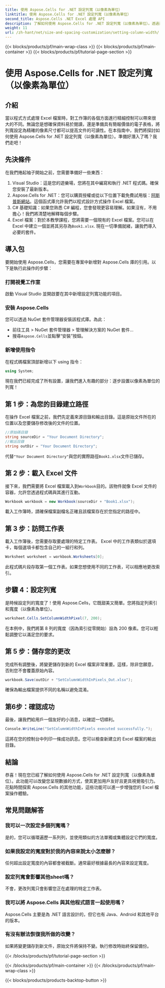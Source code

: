 ```yaml
---
title: 使用 Aspose.Cells for .NET 設定列寬（以像素為單位）
linktitle: 使用 Aspose.Cells for .NET 設定列寬（以像素為單位）
second_title: Aspose.Cells .NET Excel 處理 API
description: 了解如何使用 Aspose.Cells for .NET 設定列寬（以像素為單位）。透過這個簡單的逐步指南增強您的 Excel 檔案。
weight: 11
url: /zh-hant/net/size-and-spacing-customization/setting-column-width/
---
```


{{< blocks/products/pf/main-wrap-class >}}
{{< blocks/products/pf/main-container >}}
{{< blocks/products/pf/tutorial-page-section >}}

# 使用 Aspose.Cells for .NET 設定列寬（以像素為單位）

## 介紹
當以程式方式處理 Excel 檔案時，對工作簿的各個方面進行精細控制可以帶來很大的不同。無論您是想確保資料易於閱讀，還是準備具有簡報價值的電子表格，將列寬設定為精確的像素尺寸都可以提高文件的可讀性。在本指南中，我們將探討如何使用 Aspose.Cells for .NET 設定列寬（以像素為單位）。準備好潛入了嗎？我們走吧！
## 先決條件
在我們捲起袖子開始之前，您需要準備好一些東西：
1. Visual Studio：這是您的遊樂場，您將在其中編寫和執行 .NET 程式碼。確保您安裝了最新版本。
2.  Aspose.Cells for .NET：您可以購買授權或從以下位置下載免費試用版：[阿斯普斯網站](https://releases.aspose.com/cells/net/)。這個函式庫允許我們以程式設計方式操作 Excel 檔案。
3. C# 基礎知識：如果您熟悉 C# 編程，您會發現更容易理解。如果沒有，不用擔心！我們將清楚地解釋每個步驟。
4.  Excel 檔案：對於本教學課程，您將需要一個現有的 Excel 檔案。您可以在 Excel 中建立一個並將其另存為`Book1.xlsx`.
現在一切準備就緒，讓我們導入必要的套件。
## 導入包
要開始使用 Aspose.Cells，您需要在專案中新增對 Aspose.Cells 庫的引用。以下是執行此操作的步驟：
### 打開視覺工作室
啟動 Visual Studio 並開啟要在其中新增設定列寬功能的項目。
### 安裝 Aspose.Cells
您可以透過 NuGet 套件管理器安裝該程式庫。為此：
- 前往工具 > NuGet 套件管理器 > 管理解決方案的 NuGet 套件...
- 搜尋`Aspose.Cells`並點擊“安裝”按鈕。
### 新增使用指令
在程式碼檔案頂部新增以下 using 指令：
```csharp
using System;
```
現在我們已經完成了所有設置，讓我們進入有趣的部分：逐步設置以像素為單位的列寬！
## 第 1 步：為您的目錄建立路徑
在操作 Excel 檔案之前，我們先定義來源目錄和輸出目錄。這是原始文件所在的位置以及您要儲存修改後的文件的位置。
```csharp
//原始碼目錄
string sourceDir = "Your Document Directory";
//輸出目錄
string outDir = "Your Document Directory";
```
代替`"Your Document Directory"`與您的實際路徑`Book1.xlsx`文件已儲存。
## 第 2 步：載入 Excel 文件
接下來，我們需要將 Excel 檔案載入到`Workbook`目的。該物件就像 Excel 文件的容器，允許您透過程式碼與其進行互動。
```csharp
Workbook workbook = new Workbook(sourceDir + "Book1.xlsx");
```
載入工作簿時，請確保檔案副檔名正確且該檔案存在於您指定的路徑中。
## 第 3 步：訪問工作表
載入工作簿後，您需要存取要處理的特定工作表。 Excel 中的工作表類似於選項卡，每個選項卡都包含自己的一組行和列。
```csharp
Worksheet worksheet = workbook.Worksheets[0];
```
此程式碼片段存取第一個工作表。如果您想使用不同的工作表，可以相應地更改索引。
## 步驟 4：設定列寬
是時候設定列的寬度了！使用 Aspose.Cells，它既甜美又簡單。您將指定列索引和寬度（以像素為單位）。
```csharp
worksheet.Cells.SetColumnWidthPixel(7, 200);
```
在本例中，我們將第 8 列的寬度（因為索引從零開始）設為 200 像素。您可以輕鬆調整它以滿足您的要求。
## 第 5 步：儲存您的更改
完成所有調整後，將變更儲存到新的 Excel 檔案非常重要。這樣，除非您願意，否則您不會覆蓋原始內容。
```csharp
workbook.Save(outDir + "SetColumnWidthInPixels_Out.xlsx");
```
確保為輸出檔案提供不同的名稱以避免混淆。
## 第6步：確認成功
最後，讓我們給用戶一個友好的小消息，以確認一切順利。
```csharp
Console.WriteLine("SetColumnWidthInPixels executed successfully.");
```
這將在您的控制台中列印一條成功訊息。您可以檢查新建立的 Excel 檔案的輸出目錄。
## 結論
恭喜！現在您已經了解如何使用 Aspose.Cells for .NET 設定列寬（以像素為單位）。此功能可以改變您呈現數據的方式，使其更加用戶友好且更具視覺吸引力。花點時間探索 Aspose.Cells 的其他功能，這些功能可以進一步增強您的 Excel 檔案操作體驗。
## 常見問題解答
### 我可以一次設定多個列寬嗎？
是的，您可以循環遍歷一系列列，並使用類似的方法單獨或集體設定它們的寬度。
### 如果我設定的寬度對於我的內容來說太小怎麼辦？
任何超出設定寬度的內容都會被截斷。通常最好根據最長的內容來設定寬度。
### 設定列寬會影響其他sheet嗎？
不會，更改列寬只會影響您正在處理的特定工作表。
### 我可以將 Aspose.Cells 與其他程式語言一起使用嗎？
Aspose.Cells 主要是為 .NET 語言設計的，但它也有 Java、Android 和其他平台的版本。
### 有沒有辦法恢復我所做的改變？
如果將變更儲存到新文件，原始文件將保持不變。執行修改時始終保留備份。

{{< /blocks/products/pf/tutorial-page-section >}}

{{< /blocks/products/pf/main-container >}}
{{< /blocks/products/pf/main-wrap-class >}}

{{< blocks/products/products-backtop-button >}}
